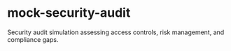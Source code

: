 # mock-security-audit
Security audit simulation assessing access controls, risk management, and compliance gaps.

